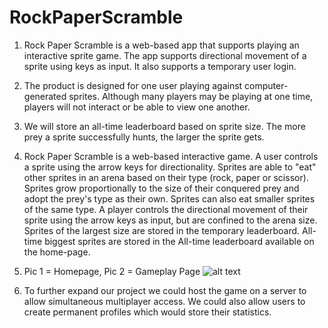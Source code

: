 # RockPaperScramble


1)	Rock Paper Scramble is a web-based app that supports playing an interactive sprite game. The app supports directional movement of a sprite using keys as input. It also supports a temporary user login.
2)	The product is designed for one user playing against computer-generated sprites. Although many players may be playing at one time, players will not interact or be able to view one another. 
3)	We will store an all-time leaderboard based on sprite size.  The more prey a sprite successfully hunts, the larger the sprite gets.
4)	Rock Paper Scramble is a web-based interactive game.  A user controls a sprite using the arrow keys for directionality.  Sprites are able to "eat" other sprites in an arena based on their type (rock, paper or scissor). Sprites grow proportionally to the size of their conquered prey and adopt the prey's type as their own. Sprites can also eat smaller sprites of the same type. A player controls the directional movement of their sprite using the arrow keys as input, but are confined to the arena size. Sprites of the largest size are stored in the temporary leaderboard. All-time biggest sprites are stored in the All-time leaderboard available on the home-page.
5)	 Pic 1 = Homepage, Pic 2 = Gameplay Page
![alt text](https://github.com/ldobrien/RockPaperScamble/blob/master/ScreenPics.jpg)


6)	To further expand our project we could host the game on a server to allow simultaneous multiplayer access.  We could also allow users to create permanent profiles which would store their statistics.
